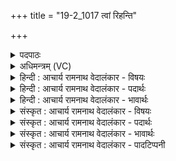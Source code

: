 +++
title = "19-2_1017 त्वां रिहन्ति"

+++
<details><summary>पदपाठः</summary>

त्वाम्। रि꣣हन्ति। धीत꣡यः꣢। ह꣡रि꣢꣯म्। प꣣वि꣡त्रे꣢। अ꣣द्रु꣡हः꣢। अ꣣। द्रु꣡हः꣢꣯। व꣡त्स꣢म्। जा꣣त꣢म्। न। मा꣣त꣡रः꣢। प꣡वमा꣢꣯न। वि꣡ध꣢꣯र्मणि। वि। ध꣣र्मणि। १०१७।
</details>

<details><summary>अधिमन्त्रम् (VC)</summary>

- पवमानः सोमः
- रेभसूनू काश्यपौ
- अनुष्टुप्
- गान्धारः
</details>

<details><summary>हिन्दी : आचार्य रामनाथ वेदालंकार - विषयः</summary>

अगले मन्त्र में जगदीश्वर का वर्णन है।
</details>

<details><summary>हिन्दी : आचार्य रामनाथ वेदालंकार - पदार्थः</summary>

पदार्थान्वयभाषाः -  हे (पवमान) पवित्रतादायक रस के भण्डार जगदीश्वर (हरिम्) पाप के हरनेवाले आपको (विधर्मणि) विशेषरूप से सद्गुणों के धारक (पवित्रे) पवित्र अन्तरात्मा में (अद्रुहः) द्रोहरहित (धीतयः) धी-वृत्तियाँ (रिहन्ति) चाटती हैं,ध्याती हैं, (जातम्) नवजात (वत्सम्) बछड़े को (मातरः न) जैसे गौ माताएँ चाटती हैं ॥२॥
</details>

<details><summary>हिन्दी : आचार्य रामनाथ वेदालंकार - भावार्थः</summary>

भावार्थभाषाः -  जैसे धेनुएँ अपने बछड़े को जीभ से चाटती हुई आनन्द अनुभव करती हैं,वैसे ही मनुष्य परमात्मा को ध्याते हुए आनन्द से तरङ्गित होते हैं ॥२॥
</details>

<details><summary>संस्कृत : आचार्य रामनाथ वेदालंकार - विषयः</summary>

अथ जगदीश्वरं वर्णयति।
</details>

<details><summary>संस्कृत : आचार्य रामनाथ वेदालंकार - पदार्थः</summary>

पदार्थान्वयभाषाः -  हे (पवमान) पवित्रतासम्पादक रसागार जगदीश्वर ! (हरिम्) पापहारिणम् (त्वाम्) विधर्मणि विशेषेण सद्गुणानां धारके, (पवित्रे) निर्मले अन्तरात्मनि (अद्रुहः) द्रोहरहिताः (धीतयः) धीवृत्तयः (रिहन्ति) लिहन्ति,ध्यायन्ति, (जातम्)नवजातम् (वत्सम्) तर्णकम् (मातरः न) गावो यथा रिहन्ति लिहन्ति तद्वत् ॥२॥
</details>

<details><summary>संस्कृत : आचार्य रामनाथ वेदालंकार - भावार्थः</summary>

भावार्थभाषाः -  यथा धेनवो स्ववत्सं जिह्वया लिहन्त्य आनन्दमनुभवन्ति तथैव मनुष्याः परमात्मानं ध्यायन्त आनन्देन तरङ्गिता जायन्ते ॥२॥
</details>

<details><summary>संस्कृत : आचार्य रामनाथ वेदालंकार - पादटिप्पनी</summary>

टिप्पणी:   १. ऋ० ९।१००।७,‘धीतयो’ इत्यत्र ‘मा॒तरो॒’,‘मातरः’ इत्यत्र ‘धे॒नवः॒’ इति भेदः।
</details>